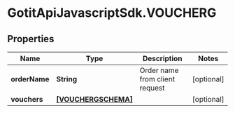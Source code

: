 # GotitApiJavascriptSdk.VOUCHERG

## Properties

Name | Type | Description | Notes
------------ | ------------- | ------------- | -------------
**orderName** | **String** | Order name from client request | [optional] 
**vouchers** | [**[VOUCHERGSCHEMA]**](VOUCHERGSCHEMA.md) |  | [optional] 


